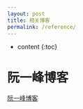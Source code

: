 ```yaml
---
layout: post
title: 相关博客
permalink: /reference/
---
```


* content
{:toc}
# 阮一峰博客

[阮一峰博客](http://www.ruanyifeng.com/blog/)

